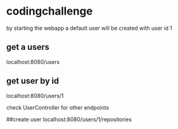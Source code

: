 # codingchallenge

by starting the webapp a default user will be created with user id 1 
## get a users
localhost:8080/users

## get user by id
localhost:8080/users/1

check UserController for other endpoints

##create user
localhost:8080/users/1/repositories